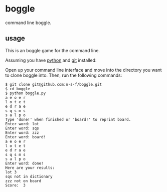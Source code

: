 # boggle
command line boggle.

## usage

This is an boggle game for the command line.  

Assuming you have [python](https://www.python.org/downloads/) and [git](http://git-scm.com/book/en/v2/Getting-Started-Installing-Git) installed:

Open up your command line interface and move into the directory you want to clone boggle into.  Then, run the following commands:

```
$ git clone git@github.com:n-s-f/boggle.git
$ cd boggle
$ python boggle.py 
a e o e r
l o t e t
e d r a e
s q s m s
s a l p o
Type 'done!' when finished or 'board!' to reprint board.
Enter word: lot
Enter word: sqs
Enter word: zzz
Enter word: board!
a e o e r
l o t e t
e d r a e
s q s m s
s a l p o
Enter word: done!
Here are your results:
lot 3
sqs not in dictionary
zzz not on board
Score:  3
```
